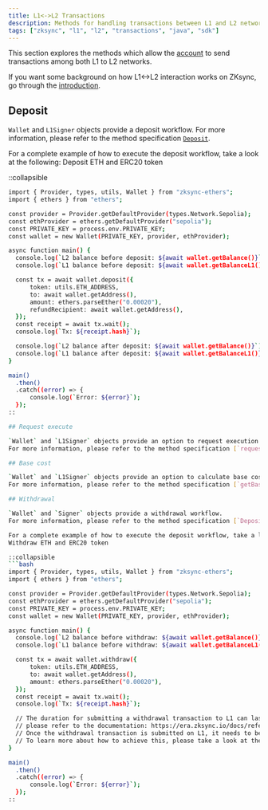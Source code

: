 ```yaml
---
title: L1<->L2 Transactions
description: Methods for handling transactions between L1 and L2 networks on ZKsync
tags: ["zksync", "l1", "l2", "transactions", "java", "sdk"]
---
```


This section explores the methods which allow the [account](/zksync-era/sdk/java/api/accounts/wallet) to send transactions
among both L1 to L2 networks.

If you want some background on how L1<->L2 interaction works on ZKsync, go through the
[introduction](/zksync-protocol/rollup/l1_l2_communication).

## Deposit

`Wallet` and `L1Signer` objects provide a deposit workflow.
For more information, please refer to the method specification [`Deposit`](/zksync-era/sdk/java/api/accounts/wallet#deposit).

For a complete example of how to execute the deposit workflow, take a look at the following:
Deposit ETH and ERC20 token

::collapsible

  ```bash
import { Provider, types, utils, Wallet } from "zksync-ethers";
import { ethers } from "ethers";

const provider = Provider.getDefaultProvider(types.Network.Sepolia);
const ethProvider = ethers.getDefaultProvider("sepolia");
const PRIVATE_KEY = process.env.PRIVATE_KEY;
const wallet = new Wallet(PRIVATE_KEY, provider, ethProvider);

async function main() {
    console.log(`L2 balance before deposit: ${await wallet.getBalance()}`);
    console.log(`L1 balance before deposit: ${await wallet.getBalanceL1()}`);

    const tx = await wallet.deposit({
        token: utils.ETH_ADDRESS,
        to: await wallet.getAddress(),
        amount: ethers.parseEther("0.00020"),
        refundRecipient: await wallet.getAddress(),
    });
    const receipt = await tx.wait();
    console.log(`Tx: ${receipt.hash}`);

    console.log(`L2 balance after deposit: ${await wallet.getBalance()}`);
    console.log(`L1 balance after deposit: ${await wallet.getBalanceL1()}`);
}

main()
    .then()
    .catch((error) => {
        console.log(`Error: ${error}`);
    });
::

## Request execute

`Wallet` and `L1Signer` objects provide an option to request execution of L2 transaction from L1.
For more information, please refer to the method specification [`requestExecute`](/zksync-era/sdk/java/api/accounts/wallet#requestexecute).

## Base cost

`Wallet` and `L1Signer` objects provide an option to calculate base cost for L2 transaction.
For more information, please refer to the method specification [`getBaseCost`](/zksync-era/sdk/java/api/accounts/wallet#getbasecost).

## Withdrawal

`Wallet` and `Signer` objects provide a withdrawal workflow.
For more information, please refer to the method specification [`Deposit`](/zksync-era/sdk/java/api/accounts/wallet#deposit).

For a complete example of how to execute the deposit workflow, take a look at the following:
Withdraw ETH and ERC20 token

::collapsible
  ```bash
import { Provider, types, utils, Wallet } from "zksync-ethers";
import { ethers } from "ethers";

const provider = Provider.getDefaultProvider(types.Network.Sepolia);
const ethProvider = ethers.getDefaultProvider("sepolia");
const PRIVATE_KEY = process.env.PRIVATE_KEY;
const wallet = new Wallet(PRIVATE_KEY, provider, ethProvider);

async function main() {
    console.log(`L2 balance before withdraw: ${await wallet.getBalance()}`);
    console.log(`L1 balance before withdraw: ${await wallet.getBalanceL1()}`);

    const tx = await wallet.withdraw({
        token: utils.ETH_ADDRESS,
        to: await wallet.getAddress(),
        amount: ethers.parseEther("0.00020"),
    });
    const receipt = await tx.wait();
    console.log(`Tx: ${receipt.hash}`);

    // The duration for submitting a withdrawal transaction to L1 can last up to 24 hours. For additional information,
    // please refer to the documentation: https://era.zksync.io/docs/reference/troubleshooting/withdrawal-delay.html.
    // Once the withdrawal transaction is submitted on L1, it needs to be finalized.
    // To learn more about how to achieve this, please take a look at the 04_finalize_withdraw.ts script.
}

main()
    .then()
    .catch((error) => {
        console.log(`Error: ${error}`);
    });
::
